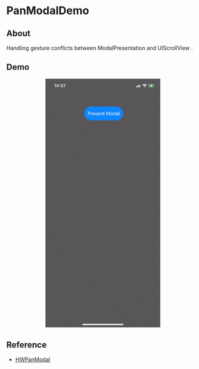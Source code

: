 # PanModalDemo

## About

Handling gesture conflicts between ModalPresentation and UIScrollView .

## Demo

<div align="center">
	<img src="./assets/demo.gif" alt="demo" width="300">
</div>

## Reference

- [HWPanModal](https://github.com/HeathWang/HWPanModal)
